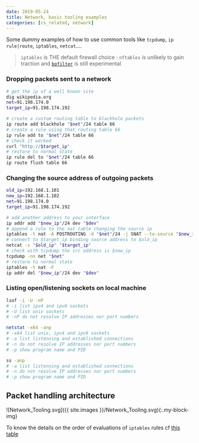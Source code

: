 ```yaml
---
date: 2019-05-24
title: Network, basic tooling examples
categories: [cs_related, network]
---
```


Some dummy examples of how to use common tools like `tcpdump`, `ip rule|route`, `iptables`, `netcat`....

> `iptables` is THE default firewall choice : `nftables` is unlikely to gain traction and [`bpfilter`][0] is still experimental

### Dropping packets sent to a network

```sh
# get the ip of a well knwon site
dig wikipedia.org
net=91.198.174.0
target_ip=91.198.174.192

# create a custom routing table to blackhole packets
ip route add blackhole "$net"/24 table 66
# create a rule using that routing table 66
ip rule add to "$net"/24 table 66
# check it worked
curl "http://$target_ip"
# restore to normal state
ip rule del to "$net"/24 table 66
ip route flush table 66
```

### Changing the source address of outgoing packets

```sh
old_ip=192.168.1.101
new_ip=192.168.1.102
net=91.198.174.0
target_ip=91.198.174.192

# add another address to your interface
ip addr add "$new_ip"/24 dev "$dev"
# append a rule to the nat table changing the source ip
iptables -t nat -A POSTROUTING -d "$net"/24 -j SNAT --to-source "$new_ip"
# connect to $target_ip binding source address to $old_ip
netcat -s "$old_ip" "$target_ip"
# check with tcpdump the src address is $new_ip
tcpdump -nn net "$net"
# restore to normal state
iptables -t nat -F
ip addr del "$new_ip"/24 dev "$dev"
```

### Listing open/listening sockets on local machine

```sh
lsof -i -U -nP
# -i list ipv4 and ipv6 sockets
# -U list unix sockets
# -nP do not resolve IP addresses nor port numbers

netstat -x64 -anp
# -x64 list unix, ipv4 and ipv6 sockets
# -a list listenning and established connections
# -n do not resolve IP addresses nor port numbers
# -p show program name and PID

ss -anp
# -a list listenning and established connections
# -n do not resolve IP addresses nor port numbers
# -p show program name and PID
```

## Packet handling architecture

![Network_Tooling.svg]({{ site.images }}/Network_Tooling.svg){:.my-block-img}

To know the details on the order of evaluations of `iptables` rules cf [this table][1]

[0]:https://lwn.net/Articles/747551/
[1]:https://www.digitalocean.com/community/tutorials/a-deep-dive-into-iptables-and-netfilter-architecture#which-chains-are-implemented-in-each-table
